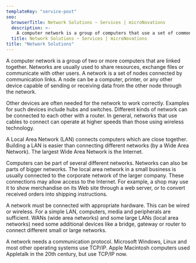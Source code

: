 ```yaml
---
templateKey: "service-post"
seo:
  browserTitle: Network Solutions ~ Services | microNovations
  description: >-
    A computer network is a group of computers that use a set of common communication protocols over digital interconnections for the purpose of sharing resources located on or provided by the network nodes
  title: Network Solutions ~ Services | microNovations
title: "Network Solutions"
---
```


A computer network is a group of two or more computers that are linked together. Networks are usually used to share resources, exchange files or communicate with other users.
A network is a set of nodes connected by communication links. A node can be a computer, printer, or any other device capable of sending or receiving data from the other node through the network.

Other devices are often needed for the network to work correctly. Examples for such devices include hubs and switches. Different kinds of network can be connected to each other with a router. In general, networks that use cables to connect can operate at higher speeds than those using wireless technology.

A Local Area Network (LAN) connects computers which are close together. Building a LAN is easier than connecting different networks (by a Wide Area Network). The largest Wide Area Network is the Internet.

Computers can be part of several different networks. Networks can also be parts of bigger networks. The local area network in a small business is usually connected to the corporate network of the larger company. These connections may allow access to the Internet. For example, a shop may use it to show merchandise on its Web site through a web server, or to convert received orders into shipping instructions.

A network must be connected with appropriate hardware. This can be wired or wireless. For a simple LAN, computers, media and peripherals are sufficient. WANs (wide area networks) and some large LANs (local area networks) need some additional devices like a bridge, gateway or router to connect different small or large networks.

A network needs a communication protocol. Microsoft Windows, Linux and most other operating systems use TCP/IP. Apple Macintosh computers used Appletalk in the 20th century, but use TCP/IP now.

